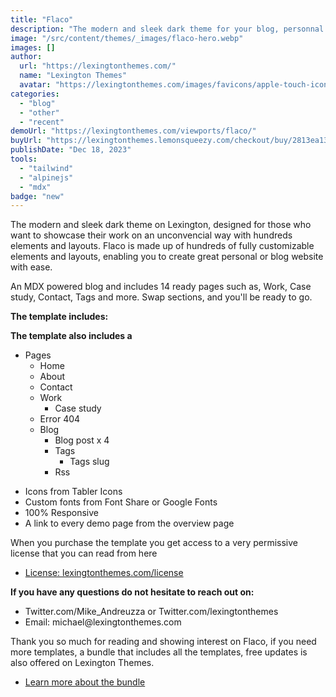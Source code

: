 ```yaml
---
title: "Flaco"
description: "The modern and sleek dark theme for your blog, personnal sire or and store"
image: "/src/content/themes/_images/flaco-hero.webp"
images: []
author:
  url: "https://lexingtonthemes.com/"
  name: "Lexington Themes"
  avatar: "https://lexingtonthemes.com/images/favicons/apple-touch-icon.png"
categories:
  - "blog"
  - "other"
  - "recent"
demoUrl: "https://lexingtonthemes.com/viewports/flaco/"
buyUrl: "https://lexingtonthemes.lemonsqueezy.com/checkout/buy/2813ea13-f8f9-41e3-8f02-e5ac0cffefaa?aff_ref=y3KrGoPZ"
publishDate: "Dec 18, 2023"
tools:
  - "tailwind"
  - "alpinejs"
  - "mdx"
badge: "new"
---
```


<p>
The modern and sleek dark theme on Lexington, designed for those who want to showcase their work on an unconvencial way with hundreds elements and layouts. Flaco is made up of hundreds of fully customizable elements and layouts, enabling you to create great personal or blog website with ease.

An MDX powered blog and includes 14 ready pages such as, Work, Case study, Contact, Tags and more. Swap sections, and you'll be ready to go.

</p>
<p><strong>The template includes:</strong></p>

<p><strong>The template also includes a</strong></p>
<ul>
  <li>Pages
    <ul>
      <li>Home</li>
      <li>About</li>
      <li>Contact</li>
      <li>Work
        <ul>
          <li>Case study</li>
        </ul>
      </li>
      <li>Error 404</li>
      <li>Blog
        <ul>
          <li>Blog post x 4</li>
          <li>Tags
            <ul>
              <li>Tags slug</li>
            </ul>
          </li>
          <li>Rss</li>
        </ul>
      </li>
    </ul>
  </li>
</ul>
<ul>

  <li>Icons from Tabler Icons</li>
  <li>Custom fonts from Font Share or Google Fonts</li>
  <li>100%&nbsp;Responsive</li>
  <li>A link to every demo page from the overview page</li>
</ul>
<p>When you purchase the template you get access to a very permissive license that you can read from here</p>
<ul>
  <li><a href="https://lexingtonthemes.com/license/" rel="noopener noreferrer" target="_blank">License: lexingtonthemes.com/license</a></li>
</ul>
<p><strong>If you have any questions do not hesitate to reach out on:</strong></p>
<ul>
  <li>Twitter.com/Mike_Andreuzza or&nbsp;Twitter.com/lexingtonthemes</li>
  <li>Email: michael@lexingtonthemes.com</li>
</ul>
<p>Thank you so much for reading and showing interest on Flaco, if you need more templates, a bundle that includes all the templates, free updates is also offered on Lexington Themes.&nbsp;</p>
<ul>
  <li><a href="https://lexingtonthemes.com/pricing/" rel="noopener noreferrer" target="_blank">Learn more about the bundle</a></li>
</ul>
